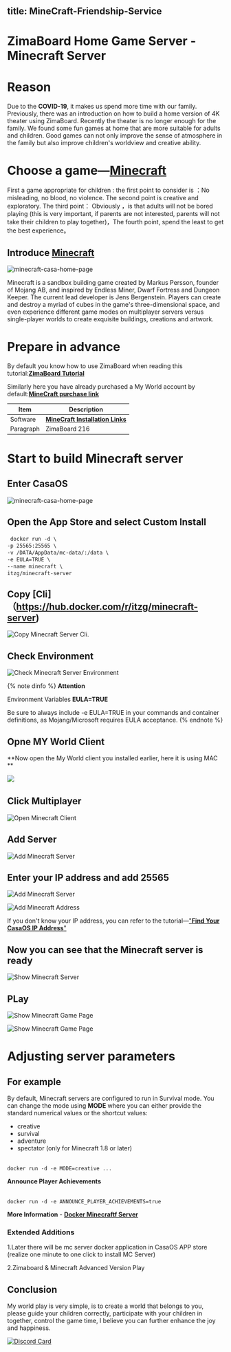 title: MineCraft-Friendship-Service
---
# ZimaBoard Home Game Server - Minecraft Server

# Reason 
Due to the **COVID-19**, it makes us spend more time with our family. Previously, there was an introduction on how to build a home version of 4K theater using ZimaBoard. Recently the theater is no longer enough for the family. We found some fun games at home that are more suitable for adults and children. Good games can not only improve the sense of atmosphere in the family but also improve children's worldview and creative ability.

# Choose a game—[**Minecraft**](https://www.minecraft.net/zh-hans)
First a game appropriate for children : the first point to consider is ：No misleading, no blood, no violence. The second point is creative and exploratory. The third point： Obviously ，is that adults will not be bored playing (this is very important, if parents are not interested, parents will not take their children to play together)，The fourth point, spend the least to get the best experience。

## Introduce [**Minecraft**](https://www.minecraft.net/zh-hans) 

![minecraft-casa-home-page](\../images/Minecraft-Friendship-Service/minecraft-introdce-home-page.png)

Minecraft is a sandbox building game created by Markus Persson, founder of Mojang AB, and inspired by Endless Miner, Dwarf Fortress and Dungeon Keeper. The current lead developer is Jens Bergenstein. Players can create and destroy a myriad of cubes in the game's three-dimensional space, and even experience different game modes on multiplayer servers versus single-player worlds to create exquisite buildings, creations and artwork.

# Prepare in advance 

By default you know how to use ZimaBoard when reading this tutorial:[**ZimaBoard Tutorial**](/docs/)

Similarly here you have already purchased a My World account by default:[**MineCraft purchase link**](https://www.minecraft.net/zh-hans/about-minecraft)

| Item     | Description |
| ----------- | ----------- |
| Software    | [**MineCraft Installation Links**](https://www.minecraft.net/en-us/download) |
| Paragraph   | ZimaBoard 216| 

# Start to build Minecraft server 

## Enter CasaOS 

![minecraft-casa-home-page](\../images/Minecraft-Friendship-Service/minecraft-casa-home-page.png)

## Open the App Store and select Custom Install 

```
 docker run -d \
-p 25565:25565 \
-v /DATA/AppData/mc-data/:/data \
-e EULA=TRUE \
--name minecraft \
itzg/minecraft-server
```

## Copy [Cli]（https://hub.docker.com/r/itzg/minecraft-server)

![Copy Minecraft Server Cli](\../images/Minecraft-Friendship-Service/minecraft-copy-cli.png).

## Check Environment 

![Check Minecraft Server Environment](\../images/Minecraft-Friendship-Service/minecraft-check-environment.png)

{% note dinfo %}
**Attention**

Environment Variables **EULA=TRUE**

Be sure to always include -e EULA=TRUE in your commands and container definitions, as Mojang/Microsoft requires EULA acceptance.
{% endnote %}

## Opne MY World Client

**Now open the My World client you installed earlier, here it is using MAC **

![](\../images/Minecraft-Friendship-Service/minecraft-open-minecraft-client.png)

## Click Multiplayer ##

![Open Minecraft Client](\../images/Minecraft-Friendship-Service/minecraft-click-multiplayer.png)

## Add Server ##

![Add Minecraft Server](\../images/Minecraft-Friendship-Service/minecraft-add-minecraft-server.png)

## Enter your IP address and add 25565

![Add Minecraft Server](\../images/Minecraft-Friendship-Service/minecraft-add-minecraft-server.png)

![Add Minecraft Address](\../images/Minecraft-Friendship-Service/minecraft-add-server-address.png)


If you don't know your IP address, you can refer to the tutorial—["**Find Your CasaOS IP Address**"](/Users/lijian/Documents/GitHub/ZimaDocs/zimaboard/02-get-started/09-find-casaos-ip-address.md)

## Now you can see that the Minecraft server is ready ##

![Show Minecraft Server](\../images/Minecraft-Friendship-Service/minecraft-show-minecraft-server.png)

## PLay ##

![Show Minecraft Game Page](\../images/Minecraft-Friendship-Service/minecraft-show-minecraft-game-page.png)

![Show Minecraft Game Page](\../images/Minecraft-Friendship-Service/minecraft-show-minecraft-game-page2.png)

# Adjusting server parameters 

## For example 

By default, Minecraft servers are configured to run in Survival mode. You can change the mode using **MODE** where you can either provide the standard numerical values or the shortcut values:
- creative
- survival
- adventure
- spectator (only for Minecraft 1.8 or later)

```

docker run -d -e MODE=creative ...

```
**Announce Player Achievements**

```

docker run -d -e ANNOUNCE_PLAYER_ACHIEVEMENTS=true

```
**More Information** - [**Docker Minecraftf Server**](https://github.com/itzg/docker-minecraft-server)

### Extended Additions ###

1.Later there will be mc server docker application in CasaOS APP store (realize one minute to one click to install MC Server)

2.Zimaboard & Minecraft Advanced Version Play

## Conclusion ##

My world play is very simple, is to create a world that belongs to you, please guide your children correctly, participate with your children in together, control the game time, I believe you can further enhance the joy and happiness.

[![Discord Card](https://discordapp.com/api/guilds/884667213326463016/widget.png?style=banner2)](https://discord.gg/knqAbbBbeX)